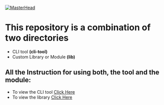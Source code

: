 [![MasterHead](https://raw.githubusercontent.com/kunal-mahatha/passgen-py/main/KUNAL/cli-2.png)](https://username.github.io)

# This repository is a combination of two directories
 - CLI tool **(cli-tool)**
 - Custom Library or Module **(lib)**


## All the Instruction for using both, the tool and the module:
- To view the CLI tool [Click Here](https://github.com/kunal-mahatha/passgen-py/tree/main/KUNAL/cli-tool)
- To view the library [Click Here](https://github.com/kunal-mahatha/passgen-py/tree/main/KUNAL/lib)
